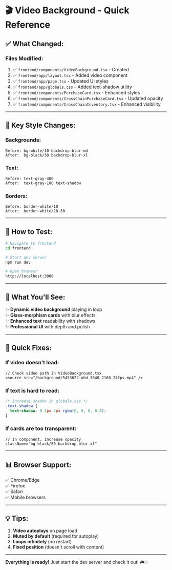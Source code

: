 # 🎬 **Video Background - Quick Reference**

## ✅ **What Changed:**

### **Files Modified:**
1. ✅ `frontend/components/VideoBackground.tsx` - Created
2. ✅ `frontend/app/layout.tsx` - Added video component
3. ✅ `frontend/app/page.tsx` - Updated UI styles
4. ✅ `frontend/app/globals.css` - Added text-shadow utility
5. ✅ `frontend/components/PurchaseCard.tsx` - Enhanced styles
6. ✅ `frontend/components/CrossChainPurchaseCard.tsx` - Updated opacity
7. ✅ `frontend/components/CrossChainInventory.tsx` - Enhanced visibility

---

## 🎨 **Key Style Changes:**

### **Backgrounds:**
```
Before: bg-white/10 backdrop-blur-md
After:  bg-black/30 backdrop-blur-xl
```

### **Text:**
```
Before: text-gray-400
After:  text-gray-100 text-shadow
```

### **Borders:**
```
Before: border-white/10
After:  border-white/20-30
```

---

## 🚀 **How to Test:**

```bash
# Navigate to frontend
cd frontend

# Start dev server
npm run dev

# Open browser
http://localhost:3000
```

---

## 🎯 **What You'll See:**

✨ **Dynamic video background** playing in loop  
✨ **Glass-morphism cards** with blur effects  
✨ **Enhanced text** readability with shadows  
✨ **Professional UI** with depth and polish  

---

## 🔧 **Quick Fixes:**

### **If video doesn't load:**
```tsx
// Check video path in VideoBackground.tsx
<source src="/background/5453622-uhd_3840_2160_24fps.mp4" />
```

### **If text is hard to read:**
```css
/* Increase shadow in globals.css */
.text-shadow {
  text-shadow: 0 2px 4px rgba(0, 0, 0, 0.8);
}
```

### **If cards are too transparent:**
```tsx
// In component, increase opacity
className="bg-black/50 backdrop-blur-xl"
```

---

## 📊 **Browser Support:**

✅ Chrome/Edge  
✅ Firefox  
✅ Safari  
✅ Mobile browsers  

---

## 💡 **Tips:**

1. **Video autoplays** on page load
2. **Muted by default** (required for autoplay)
3. **Loops infinitely** (no restart)
4. **Fixed position** (doesn't scroll with content)

---

**Everything is ready!** Just start the dev server and check it out! 🎮✨
